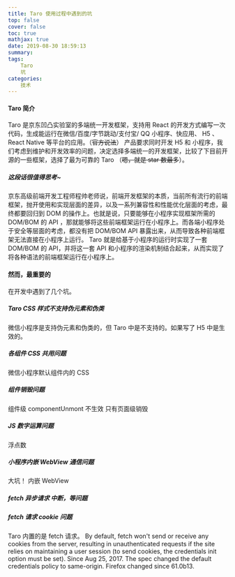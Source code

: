 ```yaml
---
title: Taro 使用过程中遇到的坑
top: false
cover: false
toc: true
mathjax: true
date: 2019-08-30 18:59:13
summary:
tags:
    Taro
    坑
categories:
    技术
---
```

#### Taro 简介
Taro 是京东凹凸实验室的多端统一开发框架，支持用 React 的开发方式编写一次代码，生成能运行在微信/百度/字节跳动/支付宝/ QQ 小程序、快应用、 H5 、 React Native 等平台的应用。（~~官方说法~~）
产品要求同时开发 H5 和 小程序，我们考虑到维护和开发效率的问题，决定选择多端统一的开发框架，比较了下目前开源的一些框架，选择了最为可靠的 Taro （~~嗯，就是 star 数最多~~）。

##### 这段话很值得思考~ 
京东高级前端开发工程师程帅老师说，前端开发框架的本质，当前所有流行的前端框架，抛开使用和实现层面的差异，以及一系列兼容性和性能优化层面的考虑，最终都要回归到 DOM 的操作上。也就是说，只要能够在小程序实现框架所需的 DOM/BOM 的 API ，那就能够将这些前端框架运行在小程序上。而各端小程序处于安全等层面的考虑，都没有把 DOM/BOM API 暴露出来，从而导致各种前端框架无法直接在小程序上运行。
Taro 就是给基于小程序的运行时实现了一套 DOM/BOM 的 API，并将这一套 API 和小程序的渲染机制结合起来，从而实现了将各种语法的前端框架运行在小程序上。

#### 然而，最重要的
在开发中遇到了几个坑。

##### Taro CSS 样式不支持伪元素和伪类

微信小程序是支持伪元素和伪类的，但 Taro 中是不支持的。如果写了 H5 中是生效的。

##### 各组件 CSS 共用问题

微信小程序默认组件内的 CSS 



##### 组件销毁问题

组件级 componentUnmont 不生效
只有页面级销毁 



##### JS 数字运算问题

浮点数

##### 小程序内嵌 WebView 通信问题

大坑！
内嵌 WebView


##### fetch 异步请求 中断，等问题



##### fetch 请求 cookie 问题

Taro 内置的是 fetch 请求。
By default, fetch won't send or receive any cookies from the server, resulting in unauthenticated requests if the site relies on maintaining a user session (to send cookies, the credentials init option must be set).
Since Aug 25, 2017. The spec changed the default credentials policy to same-origin. Firefox changed since 61.0b13.